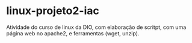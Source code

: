 # linux-projeto2-iac
Atividade do curso de linux da DIO, com elaboração de scritpt, com uma página web no apache2, e ferramentas (wget, unzip).

